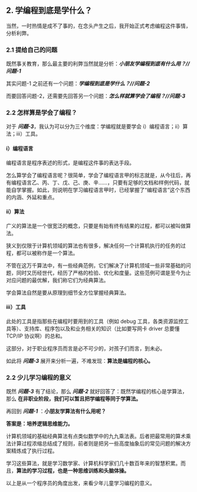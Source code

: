 ## 2. 学编程到底是学什么？
当然，一时热情是成不了事的，在念头产生之后，我开始正式考虑编程这件事情，分析利弊。

### 2.1 提给自己的问题
既然事关教育，那么最主要的利弊当然就是分析：***小朋友学编程到底有什么用？// 问题-1***

其实问题-1 之前还有一个问题：***学编程到底是学什么？//问题-2***

而要回答问题-2，还需要先回答另一个问题：***怎么样就算学会了编程？//问题-3***

### 2.2 怎样算是学会了编程？

对于 ***问题-3***，我认为可以分为三个维度：学编程就是要学会 i）编程语言；ii）算法；iii）工具。

#### i）编程语言

编程语言是程序表述的形式，是编程这件事的表达手段。

怎么算学会了编程语言呢？很简单，学会了编程语言甲的标志就是，从今往后，再有编程语言乙、丙、丁、戊、己、庚、辛……，只要有足够的文档和样例代码，就能自学掌握。如此，则说明在学习编程语言甲时，已经掌握了“编程语言”这个东西的内涵、外延和重点。

#### ii）算法

广义的算法是一个很宽泛的概念，只要是有始有终有结果的过程，都可以被叫做算法。

狭义到仅限于计算机领域的算法也有很多，解决任何一个计算机执行的任务的过程，都可以被称作是一个算法。

不管在这万千算法中，有一些经典范例，它们解决了计算机领域一些非常基础的问题，同时又历经世代，经历了严格的检验、优化和度量。这些范例可谓是至今为止对应问题的最优解，我们称它们为经典算法。

学会算法自然是要从原理到细节全方位掌握经典算法。

#### iii）工具

此处的工具是指那些在编程时要用到的工具（例如 debug 工具，各类资源监控工具等）、支持库、程序包以及和业务相关的知识（比如要写网卡 driver 总要懂 TCP/IP 协议啊）的总和。

这部分，对于职业程序员而言是必不可少的，对孩子们而言，到未必。

如此将 ***问题-3*** 展开来分析一遍，不难发现：**算法是编程的核心。**

### 2.2 少儿学习编程的意义

既然 ***问题-3*** 有了结论，那么 ***问题-2*** 就好回答了：既然学编程的核心是学算法，那么 **在非职业阶段，我们可以暂且把学编程等同于学算法。**

再回到 ***问题-1*** ：**小朋友学算法有什么用呢？**

**答案是：培养逻辑思维能力。**

计算机领域的基础经典算法有点类似数学中的九九乘法表。后者把最常用的算术乘法计算过程浓缩总结成了规则，前者则是把另一些高度抽象后的常见问题的解决方案精炼成了执行过程。

学习这些算法，就是学习数学家、计算机科学家们几十数百年来的智慧积累。而且，**算法的学习过程，也是一种思维训练和头脑体操。**

以上是从一个程序员的角度出发，来看少年儿童学习编程的意义。
